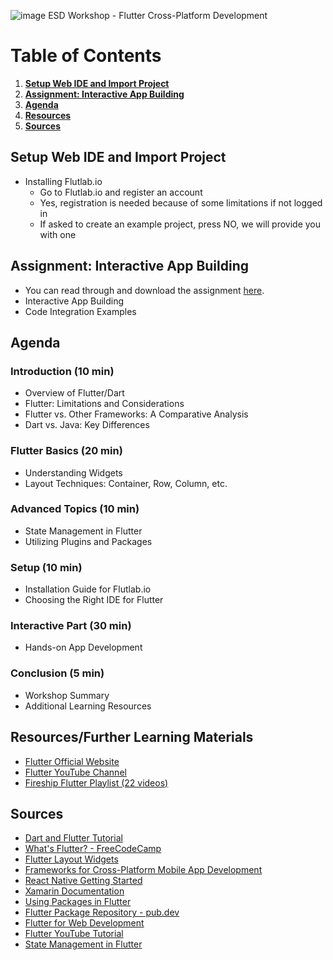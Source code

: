 ![image](https://github.com/sebivenlo/ESD-2023-Flutter/assets/60880419/614dc03b-0658-4ac2-9e86-b52d4e083e72)
ESD Workshop - Flutter Cross-Platform Development
# Table of Contents

1. **[Setup Web IDE and Import Project](#setup)**
2. **[Assignment: Interactive App Building](#assignment)**
3. **[Agenda](#agenda)**
4. **[Resources](#resources)**
5. **[Sources](#sources)**

<a name="setup"></a>
## Setup Web IDE and Import Project
- Installing Flutlab.io
  - Go to Flutlab.io and register an account
  - Yes, registration is needed because of some limitations if not logged in
  - If asked to create an example project, press NO, we will provide you with one

<a name="assignment"></a>
## Assignment: Interactive App Building
- You can read through and download the assignment [here](https://github.com/sebivenlo/ESD-2023-Flutter/releases/tag/assignment).
- Interactive App Building
- Code Integration Examples

<a name="agenda"></a>
## Agenda
### Introduction (10 min)
- Overview of Flutter/Dart
- Flutter: Limitations and Considerations
- Flutter vs. Other Frameworks: A Comparative Analysis
- Dart vs. Java: Key Differences

### Flutter Basics (20 min)
- Understanding Widgets
- Layout Techniques: Container, Row, Column, etc.

### Advanced Topics (10 min)
- State Management in Flutter
- Utilizing Plugins and Packages

### Setup (10 min)
- Installation Guide for Flutlab.io
- Choosing the Right IDE for Flutter

### Interactive Part (30 min)
- Hands-on App Development

### Conclusion (5 min)
- Workshop Summary
- Additional Learning Resources

<a name="resources"></a>
## Resources/Further Learning Materials
- [Flutter Official Website](https://flutter.dev/)
- [Flutter YouTube Channel](https://www.youtube.com/@flutterdev/videos)
- [Fireship Flutter Playlist (22 videos)](https://www.youtube.com/watch?v=hwBUU9CP4qI&list=PL0vfts4VzfNiQYtnn1TZ6U0Ec_vjCN9VY)

<a name="sources"></a>
## Sources
- [Dart and Flutter Tutorial](https://marketsplash.com/tutorials/dart/dart-flutter/)
- [What's Flutter? - FreeCodeCamp](https://www.freecodecamp.org/news/https-medium-com-rahman-sameeha-whats-flutter)
- [Flutter Layout Widgets](https://docs.flutter.dev/ui/widgets/layout)
- [Frameworks for Cross-Platform Mobile App Development](https://www.apptunix.com/blog/frameworks-cross-platform-mobile-app-development/)
- [React Native Getting Started](https://reactnative.dev/docs/getting-started)
- [Xamarin Documentation](https://learn.microsoft.com/en-us/xamarin/)
- [Using Packages in Flutter](https://docs.flutter.dev/packages-and-plugins/using-packages)
- [Flutter Package Repository - pub.dev](https://pub.dev/)
- [Flutter for Web Development](https://www.miquido.com/blog/flutter-for-web-development/)
- [Flutter YouTube Tutorial](https://www.youtube.com/watch?v=3tm-R7ymwhc)
- [State Management in Flutter](https://docs.flutter.dev/data-and-backend/state-mgmt/intro)



